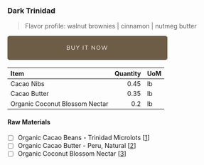 ### Dark Trinidad
> Flavor profile: walnut brownies | cinnamon | nutmeg butter

[![Buy Now](/assets/images/buy-now.png "Buy Now")](https://shop.osocra.com/products/22021317)

| Item | Quantity | UoM  |
| :---     | ---:    | :--- |
| Cacao Nibs  | 0.45    | lb    |
| Cacao Butter   | 0.35    | lb    |
| Organic Coconut Blossom Nectar   | 0.2      | lb      |

#### Raw Materials
- [ ] Organic Cacao Beans -  Trinidad Microlots [[1](/vendors)]
- [ ] Organic Cacao Butter - Peru, Natural [[2](/vendors)]
- [ ] Organic Coconut Blossom Nectar [[3](/vendors)]
